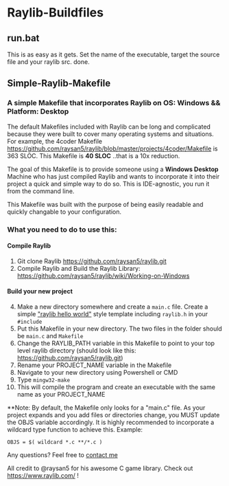 # Raylib-Buildfiles

## run.bat

This is as easy as it gets. Set the name of the executable, target the source file and your raylib src. done. 

## Simple-Raylib-Makefile

### A simple Makefile that incorporates Raylib on OS: Windows &amp;&amp; Platform: Desktop

The default Makefiles included with Raylib can be long and complicated because they were built to cover many operating systems and situations. For example, the 4coder Makefile https://github.com/raysan5/raylib/blob/master/projects/4coder/Makefile is 363 SLOC. This Makefile is **40 SLOC** ..that is a 10x reduction.

The goal of this Makefile is to provide someone using a **Windows Desktop** Machine who has just compiled Raylib and wants to incorporate it into their project a quick and simple way to do so. This is IDE-agnostic, you run it from the command line.

This Makefile was built with the purpose of being easily readable and quickly changable to your configuration.

### What you need to do to use this:
#### Compile Raylib
1. Git clone Raylib https://github.com/raysan5/raylib.git
2. Compile Raylib and Build the Raylib Library: https://github.com/raysan5/raylib/wiki/Working-on-Windows 

#### Build your new project
4. Make a new directory somewhere and create a `main.c` file. Create a simple ["raylib hello world"](https://gist.github.com/rfaile313/e44859c93ede2ce2a551b90d840e144b) style template including `raylib.h` in your `#include`
5. Put this Makefile in your new directory. The two files in the folder should be `main.c` and `Makefile`
6. Change the RAYLIB_PATH variable in this Makefile to point to your top level raylib directory (should look like this: https://github.com/raysan5/raylib.git)
7. Rename your PROJECT_NAME variable in the Makefile
8. Navigate to your new directory using Powershell or CMD
9. Type `mingw32-make`
10. This will compile the program and create an executable with the same name as your PROJECT_NAME

**Note: By default, the Makefile only looks for a "main.c" file. As your project expands and you add files or directories change, you MUST update the OBJS variable accordingly. It is highly recommended to incorporate a wildcard type function to achieve this. Example:

`OBJS = $( wildcard *.c **/*.c )`

Any questions? Feel free to [contact me](https://rudyfaile.com/contact/)

All credit to @raysan5 for his awesome C game library. Check out https://www.raylib.com/ !
